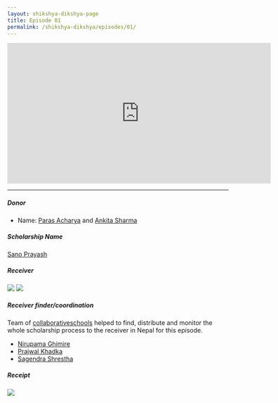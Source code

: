 ```yaml
---
layout: shikshya-dikshya-page
title: Episode 01
permalink: /shikshya-dikshya/episodes/01/
---
```


<embed src="https://www.youtube.com/embed/La1f5d7H3tY" width="600" height="320" controller="true">

-------

##### Donor

* Name: [Paras Acharya](https://www.facebook.com/paras.acharya.3) and [Ankita Sharma](https://www.facebook.com/ankita.sharma.3133)

##### Scholarship Name
[Sano Prayash](../../fund/sano-prayash)

##### Receiver

![]({{site.imageurl}}/sd/ep1/receiver-1.png)
![]({{site.imageurl}}/sd/ep1/receiver-2.png)

##### Receiver finder/coordination

Team of [collaborativeschools](https://collaborativeschools.info/) helped to find, distribute and monitor the whole scholarship process to the receiver in Nepal for this episode.

* [Nirupama Ghimire](https://www.facebook.com/nirupama.ghimire)
* [Prajwal Khadka](https://www.facebook.com/prazwal.khadka.5)
* [Sagendra Shrestha](https://www.facebook.com/sagendra.shrestha)

##### Receipt
![]({{site.imageurl}}/sd/ep1/receipt.png)
